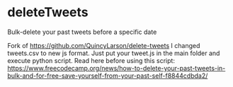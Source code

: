 # deleteTweets
Bulk-delete your past tweets before a specific date

Fork of https://github.com/QuincyLarson/delete-tweets
I changed tweets.csv to new js format. Just put your tweet.js in the main folder and execute python script.
Read here before using this script: https://www.freecodecamp.org/news/how-to-delete-your-past-tweets-in-bulk-and-for-free-save-yourself-from-your-past-self-f8844cdbda2/

